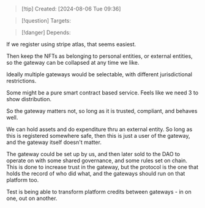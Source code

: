
>[!tip] Created: [2024-08-06 Tue 09:36]

>[!question] Targets: 

>[!danger] Depends: 

If we register using stripe atlas, that seems easiest.

Then keep the NFTs as belonging to personal entities, or external entities, so the gateway can be collapsed at any time we like.

Ideally multiple gateways would be selectable, with different jurisdictional restrictions.

Some might be a pure smart contract based service.  Feels like we need 3 to show distribution.

So the gateway matters not, so long as it is trusted, compliant, and behaves well.

We can hold assets and do expenditure thru an external entity.  So long as this is registered somewhere safe, then this is just a user of the gateway, and the gateway itself doesn't matter.

The gateway could be set up by us, and then later sold to the DAO to operate on with some shared governance, and some rules set on chain.  This is done to increase trust in the gateway, but the protocol is the one that holds the record of who did what, and the gateways should run on that platform too.

Test is being able to transform platform credits between gateways - in on one, out on another.